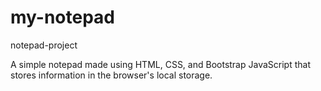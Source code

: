 # my-notepad
notepad-project

A simple notepad made using HTML, CSS, and Bootstrap JavaScript that stores information in the browser's local storage.
